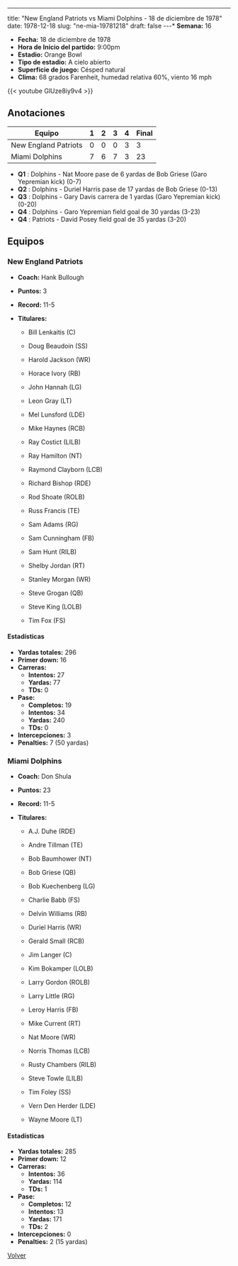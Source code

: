 ---
title: "New England Patriots vs Miami Dolphins - 18 de diciembre de 1978"
date: 1978-12-18
slug: "ne-mia-19781218"
draft: false
---* **Semana:** 16
* **Fecha:** 18 de diciembre de 1978
* **Hora de Inicio del partido:** 9:00pm
* **Estadio:** Orange Bowl
* **Tipo de estadio:** A cielo abierto
* **Superficie de juego:** Césped natural
* **Clima:** 68 grados Farenheit, humedad relativa 60%, viento 16 mph

{{< youtube GlUze8iy9v4 >}}


## Anotaciones
| Equipo | 1 | 2 | 3 | 4 | Final |
|--------|---|---|---|---|-------|
| New England Patriots  | 0 | 0 | 0 | 3  | 3 |
| Miami Dolphins  | 7 | 6 | 7 | 3  | 23 |
* **Q1** : Dolphins - Nat Moore pase de 6 yardas de Bob Griese (Garo Yepremian kick) (0-7)
* **Q2** : Dolphins - Duriel Harris pase de 17 yardas de Bob Griese (0-13)
* **Q3** : Dolphins - Gary Davis carrera de 1 yardas (Garo Yepremian kick) (0-20)
* **Q4** : Dolphins - Garo Yepremian field goal de 30 yardas (3-23)
* **Q4** : Patriots - David Posey field goal de 35 yardas (3-20)


## Equipos


### New England Patriots
* **Coach:** Hank Bullough
* **Puntos:** 3
* **Record:** 11-5
* **Titulares:** 

  * Bill Lenkaitis (C) 

  * Doug Beaudoin (SS) 

  * Harold Jackson (WR) 

  * Horace Ivory (RB) 

  * John Hannah (LG) 

  * Leon Gray (LT) 

  * Mel Lunsford (LDE) 

  * Mike Haynes (RCB) 

  * Ray Costict (LILB) 

  * Ray Hamilton (NT) 

  * Raymond Clayborn (LCB) 

  * Richard Bishop (RDE) 

  * Rod Shoate (ROLB) 

  * Russ Francis (TE) 

  * Sam Adams (RG) 

  * Sam Cunningham (FB) 

  * Sam Hunt (RILB) 

  * Shelby Jordan (RT) 

  * Stanley Morgan (WR) 

  * Steve Grogan (QB) 

  * Steve King (LOLB) 

  * Tim Fox (FS) 

#### Estadísticas
* **Yardas totales:** 296
* **Primer down:** 16
* **Carreras:**
  * **Intentos:** 27
  * **Yardas:** 77
  * **TDs:** 0
* **Pase:**
  * **Completos:** 19
  * **Intentos:** 34
  * **Yardas:** 240
  * **TDs:** 0
* **Intercepciones:** 3
* **Penalties:** 7 (50 yardas)

### Miami Dolphins
* **Coach:** Don Shula
* **Puntos:** 23
* **Record:** 11-5
* **Titulares:** 

  * A.J. Duhe (RDE) 

  * Andre Tillman (TE) 

  * Bob Baumhower (NT) 

  * Bob Griese (QB) 

  * Bob Kuechenberg (LG) 

  * Charlie Babb (FS) 

  * Delvin Williams (RB) 

  * Duriel Harris (WR) 

  * Gerald Small (RCB) 

  * Jim Langer (C) 

  * Kim Bokamper (LOLB) 

  * Larry Gordon (ROLB) 

  * Larry Little (RG) 

  * Leroy Harris (FB) 

  * Mike Current (RT) 

  * Nat Moore (WR) 

  * Norris Thomas (LCB) 

  * Rusty Chambers (RILB) 

  * Steve Towle (LILB) 

  * Tim Foley (SS) 

  * Vern Den Herder (LDE) 

  * Wayne Moore (LT) 

#### Estadísticas
* **Yardas totales:** 285
* **Primer down:** 12
* **Carreras:**
  * **Intentos:** 36
  * **Yardas:** 114
  * **TDs:** 1
* **Pase:**
  * **Completos:** 12
  * **Intentos:** 13
  * **Yardas:** 171
  * **TDs:** 2
* **Intercepciones:** 0
* **Penalties:** 2 (15 yardas)


[Volver](/historia/1978)
